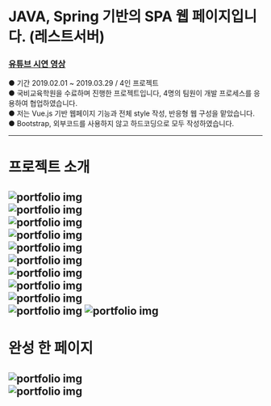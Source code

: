 # JAVA, Spring 기반의 SPA 웹 페이지입니다. (레스트서버)

### [유튜브 시연 영상](https://youtu.be/n9sFr_rLNok)  
●  기간 2019.02.01 ~ 2019.03.29  /  4인 프로젝트  
●  국비교육학원을 수료하며 진행한 프로젝트입니다, 4명의 팀원이 개발 프로세스를 응용하여 협업하였습니다.  
●  저는 Vue.js 기반 웹페이지 기능과 전체 style 작성, 반응형 웹 구성을 맡았습니다.  
●  Bootstrap, 외부코드를 사용하지 않고 하드코딩으로 모두 작성하였습니다.  
  
---
# 프로젝트 소개
![portfolio img](https://img1.daumcdn.net/thumb/R1280x0/?scode=mtistory&fname=https%3A%2F%2Fk.kakaocdn.net%2Fdn%2FbVpzzB%2FbtquNGkV7pF%2Fv9KEDwkVfkU0J6PoBrSZCK%2Fimg.png)  
![portfolio img](https://img1.daumcdn.net/thumb/R1280x0/?scode=mtistory&fname=https%3A%2F%2Fk.kakaocdn.net%2Fdn%2FPIT9h%2FbtquNudZWrV%2FpvI6XNKN1kDykM7XbDwWVK%2Fimg.png)  
![portfolio img](https://img1.daumcdn.net/thumb/R1280x0/?scode=mtistory&fname=https%3A%2F%2Fk.kakaocdn.net%2Fdn%2FbOnTrO%2FbtquM8Ww2WI%2F6elQykwrF8Rgc8WeZ4Ktkk%2Fimg.png)  
![portfolio img](https://img1.daumcdn.net/thumb/R1280x0/?scode=mtistory&fname=https%3A%2F%2Fk.kakaocdn.net%2Fdn%2FrixwO%2FbtquOqva1ok%2F2fWtW5Os8J4XWjRFSJVlY1%2Fimg.png)  
![portfolio img](https://img1.daumcdn.net/thumb/R1280x0/?scode=mtistory&fname=https%3A%2F%2Fk.kakaocdn.net%2Fdn%2FbuNxTn%2FbtquLZ6SCfJ%2FhGBXmMeKB7kSwpvKqqQiWK%2Fimg.png)  
![portfolio img](https://img1.daumcdn.net/thumb/R1280x0/?scode=mtistory&fname=https%3A%2F%2Fk.kakaocdn.net%2Fdn%2FTYhpX%2FbtquM9VqXKN%2FxYW3cG5L52CsnBkzw6d4x0%2Fimg.png)  
![portfolio img](https://img1.daumcdn.net/thumb/R1280x0/?scode=mtistory&fname=https%3A%2F%2Fk.kakaocdn.net%2Fdn%2Fw62zT%2FbtquLo6TWFv%2FkH9l7V2Ceq55nQ9IUKPMwK%2Fimg.png)  
![portfolio img](https://img1.daumcdn.net/thumb/R1280x0/?scode=mtistory&fname=https%3A%2F%2Fk.kakaocdn.net%2Fdn%2FHBnxy%2FbtquNudZWvG%2F0ayi3MEMrQSvvDdl3i8xMk%2Fimg.png)  
![portfolio img](https://img1.daumcdn.net/thumb/R1280x0/?scode=mtistory&fname=https%3A%2F%2Fk.kakaocdn.net%2Fdn%2Fb82FBC%2FbtquOp36rQK%2FYHed0o5MGk3vzXGkUhQCE0%2Fimg.png)  
![portfolio img](https://img1.daumcdn.net/thumb/R1280x0/?scode=mtistory&fname=https%3A%2F%2Fk.kakaocdn.net%2Fdn%2FkLkX4%2FbtquNvxfG3R%2Fb9S1HZeda55sH2C4Iq6KQ0%2Fimg.png)
![portfolio img](https://img1.daumcdn.net/thumb/R1280x0/?scode=mtistory&fname=https%3A%2F%2Fk.kakaocdn.net%2Fdn%2FbZH24l%2FbtquLpEIBsc%2FDQogfkOwCaCqKQ1HLqLVk1%2Fimg.png)  
---
# 완성 한 페이지
![portfolio img](https://img1.daumcdn.net/thumb/R1280x0/?scode=mtistory&fname=https%3A%2F%2Fk.kakaocdn.net%2Fdn%2FbzCr28%2FbtquM8VTgoM%2FoZeOo2LWqiDYtBWqlkmDa1%2Fimg.jpg)  
![portfolio img](https://img1.daumcdn.net/thumb/R1280x0/?scode=mtistory&fname=https%3A%2F%2Fk.kakaocdn.net%2Fdn%2FcJUogJ%2FbtquM9tNqp6%2F9CfHgXoblBRDUes0HMolm1%2Fimg.jpg)  
---

